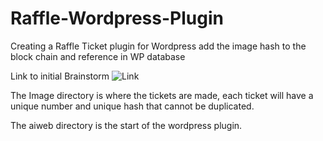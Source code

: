 # Raffle-Wordpress-Plugin
Creating a Raffle Ticket plugin for Wordpress 
add the image hash to the block chain and reference in WP database


Link to initial Brainstorm 
![Link](https://aiweb.bit.ai/pwl/TX532k8FHle59oNj)



The Image directory is where the tickets are made, each ticket will have a unique number and unique hash that cannot be duplicated.

The aiweb directory is the start of the wordpress plugin.
